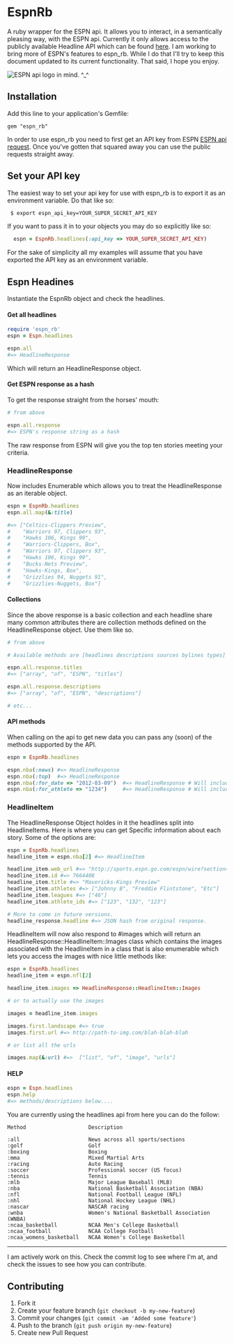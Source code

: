 # EspnRb

A ruby wrapper for the ESPN api.  It allows you to interact, in a semantically pleasing way, with the ESPN api.  Currently it only allows access to the publicly available Headline API which can be found [here](http://developer.espn.com/docs/headlines).  I am working to bring more of ESPN's features to espn_rb.  While I do that I'll try to keep this document updated to its current functionality.  That said, I hope you enjoy.

![ESPN api logo](http://a.espncdn.com/i/apis/attribution/espn-api-black_200.png "See more branding options at developer.espn.com/branding")  in mind.  ^_^

## Installation

Add this line to your application's Gemfile:

    gem "espn_rb"

In order to use espn_rb you need to first get an API key from ESPN [ESPN api request](http://developer.espn.com/member/register).  Once you've gotten that squared away you can use the public requests straight away.


## Set your API key

The easiest way to set your api key for use with espn_rb is to export it as an environment variable. Do that like so:

```sh
 $ export espn_api_key=YOUR_SUPER_SECRET_API_KEY
```

If you want to pass it in to your objects you may do so explicitly like so:

```ruby
  espn = EspnRb.headlines(:api_key => YOUR_SUPER_SECRET_API_KEY)
```

For the sake of simplicity all my examples will assume that you have exported the API key as an environment variable.

## Espn Headines

Instantiate the EspnRb object and check the headlines.

#### Get all headlines

```ruby
require 'espn_rb'
espn = Espn.headlines

espn.all
#=> HeadlineResponse
```

Which will return an HeadlineResponse object.

#### Get ESPN response as a hash

To get the response straight from the horses' mouth:

```ruby
# from above

espn.all.response
#=> ESPN's response string as a hash
```

The raw response from ESPN will give you the top ten stories meeting your criteria.

### HeadlineResponse

Now includes Enumerable which allows you to treat the HeadlineResponse as an iterable object.

```ruby
espn = EspnRb.headlines
espn.all.map(&:title)

#=> ["Celtics-Clippers Preview",
#    "Warriors 97, Clippers 93",
#    "Hawks 106, Kings 99",
#    "Warriors-Clippers, Box",
#    "Warriors 97, Clippers 93",
#    "Hawks 106, Kings 99",
#    "Bucks-Nets Preview",
#    "Hawks-Kings, Box",
#    "Grizzlies 94, Nuggets 91",
#    "Grizzlies-Nuggets, Box"]

```

#### Collections

Since the above response is a basic collection and each headline share many common attributes there are collection methods defined on the HeadlineResponse object.  Use them like so.

```ruby
# from above

# Available methods are [headlines descriptions sources bylines types]

espn.all.response.titles
#=> ["array", "of", "ESPN", "titles"]

espn.all.response.descriptions
#=> ["array", "of", "ESPN", "descriptions"]

# etc...
```

#### API methods

When calling on the api to get new data you can pass any (soon) of the methods supported by the API.

```ruby
espn = EspnRb.headlines

espn.nba(:news) #=> HeadlineResponse
espn.nba(:top)  #=> HeadlineResponse
espn.nba(:for_date => "2012-03-09")  #=> HeadlineResponse # Will include all stories for that date
espn.nba(:for_athlete => "1234")     #=> HeadlineResponse # Will include all stories for that athleteId

```

### HeadlineItem

The HeadlineResponse Object holdes in it the headlines split into HeadlineItems.  Here is where you can get Specific information about each story.  Some of the options are:

```ruby
espn = EspnRb.headlines
headline_item = espn.nba[2] #=> HeadlineItem

headline_item.web_url #=> "http://sports.espn.go.com/espn/wire?section=nba&id=7664408&ex_cid=espnapi_public"
headline_item.id #=> 7664408
headline_item.title #=> "Mavericks-Kings Preview"
headline_item.athletes #=> ["Johnny B", "Freddie Flintstone", "Etc"]
headline_item.leagues #=> ["46"]
headline_item.athlete_ids #=> ["123", "132", "123"]

# More to come in future versions.
headline_response.headline #=> JSON hash from original response.
```

HeadlineItem will now also respond to #images which will return an HeadlineResponse::HeadlineItem::Images class which contains the images associated with the HeadlineItem in a class that is also enumerable which lets you access the images with nice little methods like:

```ruby
espn = EspnRb.headlines
headline_item = espn.nfl[2]

headline_item.images => HeadlineResponse::HeadlineItem::Images

# or to actually use the images

images = headline_item.images

images.first.landscape #=> true
images.first.url #=> http://path-to-img.com/blah-blah-blah

# or list all the urls

images.map(&:url) #=>  ["list", "of", "image", "urls"]
```
#### HELP

```ruby
espn = Espn.headlines
espn.help
#=> methods/descriptions below....
```
You are currently using the headlines api from here you can do the follow:

    Method                    Description

	:all                      News across all sports/sections
	:golf                     Golf
	:boxing                   Boxing
	:mma                      Mixed Martial Arts
	:racing                   Auto Racing
	:soccer                   Professional soccer (US focus)
	:tennis                   Tennis
	:mlb                      Major League Baseball (MLB)
	:nba                      National Basketball Association (NBA)
	:nfl                      National Football League (NFL)
	:nhl                      National Hockey League (NHL)
	:nascar                   NASCAR racing
	:wnba                     Women's National Basketball Association (WNBA)
	:ncaa_basketball          NCAA Men's College Basketball
	:ncaa_football            NCAA College Football
	:ncaa_womens_basketball   NCAA Women's College Basketball



---
I am actively work on this. Check the commit log to see where I'm at, and check the issues to see how you can contribute.


## Contributing

1. Fork it
2. Create your feature branch (`git checkout -b my-new-feature`)
3. Commit your changes (`git commit -am 'Added some feature'`)
4. Push to the branch (`git push origin my-new-feature`)
5. Create new Pull Request
